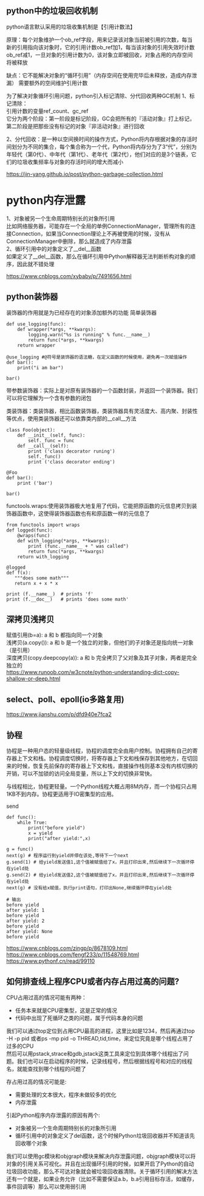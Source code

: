 ## python中的垃圾回收机制
python语言默认采用的垃圾收集机制是【引用计数法】

原理：每个对象维护一个ob_ref字段，用来记录该对象当前被引用的次数，每当新的引用指向该对象时，它的引用计数ob_ref加1，每当该对象的引用失效时计数ob_ref减1，一旦对象的引用计数为0，该对象立即被回收，对象占用的内存空间将被释放

缺点：它不能解决对象的“循环引用”（内存空间在使用完毕后未释放，造成内存泄漏）
      需要额外的空间维护引用计数  <br>

为了解决对象循环引用问题，python引入标记清除、分代回收两种GC机制
1、标记清除： <br>
引用计数的变量ref_count、gc_ref  <br>
它分为两个阶段：第一阶段是标记阶段，GC会把所有的『活动对象』打上标记，第二阶段是把那些没有标记的对象『非活动对象』进行回收  <br>

2、分代回收：是一种以空间换时间的操作方式，Python将内存根据对象的存活时间划分为不同的集合，每个集合称为一个代，Python将内存分为了3“代”，分别为年轻代（第0代）、中年代（第1代）、老年代（第2代），他们对应的是3个链表，它们的垃圾收集频率与对象的存活时间的增大而减小

 <https://jin-yang.github.io/post/python-garbage-collection.html>

 # python内存泄露
 1、对象被另一个生命周期特别长的对象所引用  <br>
 比如网络服务器，可能存在一个全局的单例ConnectionManager，管理所有的连接Connection，如果当Connection理论上不再被使用的时候，没有从ConnectionManager中删除，那么就造成了内存泄露  <br>
 2、循环引用中的对象定义了__del__函数  <br>
 如果定义了__del__函数，那么在循环引用中Python解释器无法判断析构对象的顺序，因此就不错处理

 <https://www.cnblogs.com/xybaby/p/7491656.html>

 ## python装饰器
 装饰器的作用就是为已经存在的对象添加额外的功能
 简单装饰器

    def use_logging(func):
        def wrapper(*args, **kwargs):
            logging.warn("%s is running" % func.__name__)
            return func(*args, **kwargs)
        return wrapper

    @use_logging #@符号是装饰器的语法糖，在定义函数的时候使用，避免再一次赋值操作
    def bar():
        print("i am bar")

    bar()

 带参数装饰器：实际上是对原有装饰器的一个函数封装，并返回一个装饰器。我们可以将它理解为一个含有参数的闭包

 类装饰器：类装饰器，相比函数装饰器，类装饰器具有灵活度大、高内聚、封装性等优点，使用类装饰器还可以依靠类内部的__call__方法

    class Foo(object):
        def __init__(self, func):
            self._func = func
        def __call__(self):
            print ('class decorator runing')
            self._func()
            print ('class decorator ending')

    @Foo
    def bar():
        print ('bar')

    bar()

 functools.wraps:使用装饰器极大地复用了代码，它能把原函数的元信息拷贝到装饰器函数中，这使得装饰器函数也有和原函数一样的元信息了

    from functools import wraps
    def logged(func):
        @wraps(func)
        def with_logging(*args, **kwargs):
            print (func.__name__ + " was called")
            return func(*args, **kwargs)
        return with_logging

    @logged
    def f(x):
       """does some math"""
       return x + x * x

    print (f.__name__)  # prints 'f'
    print (f.__doc__)   # prints 'does some math'

## 深拷贝浅拷贝
赋值引用(b=a): a 和 b 都指向同一个对象 <br>
浅拷贝(a.copy()): a 和 b 是一个独立的对象，但他们的子对象还是指向统一对象（是引用）  <br>
深度拷贝(copy.deepcopy(a)): a 和 b 完全拷贝了父对象及其子对象，两者是完全独立的  <br>
<https://www.runoob.com/w3cnote/python-understanding-dict-copy-shallow-or-deep.html>

## select、poll、epoll(io多路复用)
 <https://www.jianshu.com/p/dfd940e7fca2>
 
 
## 协程
 协程是一种用户态的轻量级线程，协程的调度完全由用户控制。协程拥有自己的寄存器上下文和栈。协程调度切换时，将寄存器上下文和栈保存到其他地方，在切回来的时候，恢复先前保存的寄存器上下文和栈，直接操作栈则基本没有内核切换的开销，可以不加锁的访问全局变量，所以上下文的切换非常快。  <br>
 
 与线程相比，协程更轻量。一个Python线程大概占用8M内存，而一个协程只占用1KB不到内存。协程更适用于IO密集型的应用。
 
 send
 
    def func():
        while True:
            print("before yield")
            x = yield
            print("after yield:",x)

    g = func()
    next(g) # 程序运行到yield并停在该处,等待下一个next
    g.send(1) # 给yield发送值1,这个值被赋值给了x，并且打印出来,然后继续下一次循环停在yield处
    g.send(2) # 给yield发送值2,这个值被赋值给了x，并且打印出来,然后继续下一次循环停在yield处
    next(g) # 没有给x赋值，执行print语句，打印出None,继续循环停在yield处
    
    # 输出
    before yield
    after yield: 1
    before yield
    after yield: 2
    before yield
    after yield: None
    before yield


<https://www.cnblogs.com/zingp/p/8678109.html> 
<https://www.cnblogs.com/fengf233/p/11548769.html>
<https://www.pythonf.cn/read/99110>

## 如何排查线上程序CPU或者内存占用过高的问题?
CPU占用过高的情况可能有两种：
- 任务本来就是CPU密集型，这是正常的情况
- 代码中出现了死循环之类的问题，属于代码本身的问题

我们可以通过top定位到占用CPU最高的进程，这里比如是1234，然后再通过top -H -p pid 或者ps -mp pid -o THREAD,tid,time，来定位究竟是哪个线程占用了过多的CPU  <br>
然后可以用pstack,strace和gdb,jstack这类工具来定位到具体哪个线程出了问题。我们也可以在启动程序的时候，记录线程号，然后根据线程号和对应的线程名，就能查找到哪个线程的问题了

存占用过高的情况可能是:
- 需要处理的文本很大，程序未做较多的优化
- 内存泄露

引起Python程序内存泄露的原因有两个:
- 对象被另一个生命周期特别长的对象所引用
- 循环引用中的对象定义了del函数，这个时候Python垃圾回收器并不知道该先回收哪个对象

我们可以使用gc模块和objgraph模块来解决内存泄露问题，objgraph模块可以将对象的引用关系可视化。并且在出现循环引用的时候，如果开启了Python的自动垃圾回收功能，那么不可达对象就会被垃圾回收器清除。关于循环引用的解决方法还有一个就是，如果业务允许（比如不需要保证a.b，b.a引用目标存活，如缓存，事件回调等）那么可以使用弱引用
